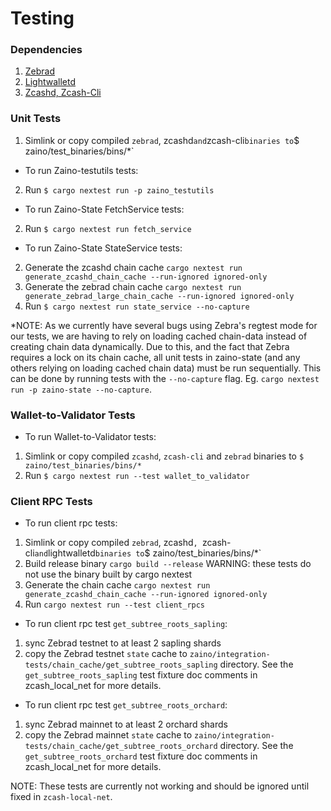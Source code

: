 # Testing
### Dependencies
1) [Zebrad](https://github.com/ZcashFoundation/zebra.git)
2) [Lightwalletd](https://github.com/zcash/lightwalletd.git)
3) [Zcashd, Zcash-Cli](https://github.com/zcash/zcash)

### Unit Tests
1) Simlink or copy compiled `zebrad`, zcashd` and `zcash-cli` binaries to `$ zaino/test_binaries/bins/*`

- To run Zaino-testutils tests:
2) Run `$ cargo nextest run -p zaino_testutils`

- To run Zaino-State FetchService tests:
2) Run `$ cargo nextest run fetch_service`

- To run Zaino-State StateService tests:
2) Generate the zcashd chain cache `cargo nextest run generate_zcashd_chain_cache --run-ignored ignored-only`
3) Generate the zebrad chain cache `cargo nextest run generate_zebrad_large_chain_cache --run-ignored ignored-only`
4) Run `$ cargo nextest run state_service --no-capture`

*NOTE: As we currently have several bugs using Zebra's regtest mode for our tests, we are having to rely on loading cached chain-data instead of creating chain data dynamically. Due to this, and the fact that Zebra requires a lock on its chain cache, all unit tests in zaino-state (and any others relying on loading cached chain data) must be run sequentially. This can be done by running tests with the `--no-capture` flag. Eg. `cargo nextest run -p zaino-state --no-capture`.

### Wallet-to-Validator Tests
- To run Wallet-to-Validator tests:
1) Simlink or copy compiled `zcashd`, `zcash-cli` and `zebrad` binaries to `$ zaino/test_binaries/bins/*`
2) Run `$ cargo nextest run --test wallet_to_validator`

### Client RPC Tests
- To run client rpc tests:
1) Simlink or copy compiled `zebrad`, zcashd`, `zcash-cli` and `lightwalletd` binaries to `$ zaino/test_binaries/bins/*`
2) Build release binary `cargo build --release` WARNING: these tests do not use the binary built by cargo nextest
3) Generate the chain cache `cargo nextest run generate_zcashd_chain_cache --run-ignored ignored-only`
4) Run `cargo nextest run --test client_rpcs`

- To run client rpc test `get_subtree_roots_sapling`:
1) sync Zebrad testnet to at least 2 sapling shards
2) copy the Zebrad testnet `state` cache to `zaino/integration-tests/chain_cache/get_subtree_roots_sapling` directory.
See the `get_subtree_roots_sapling` test fixture doc comments in zcash_local_net for more details.

- To run client rpc test `get_subtree_roots_orchard`:
1) sync Zebrad mainnet to at least 2 orchard shards
2) copy the Zebrad mainnet `state` cache to `zaino/integration-tests/chain_cache/get_subtree_roots_orchard` directory.
See the `get_subtree_roots_orchard` test fixture doc comments in zcash_local_net for more details.

NOTE: These tests are currently not working and should be ignored until fixed in `zcash-local-net`.
